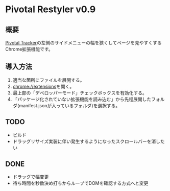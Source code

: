# Pivotal Restyler v0.9

## 概要
[Pivotal Tracker](https://www.pivotaltracker.com)の左側のサイドメニューの幅を狭くしてページを見やすくするChrome拡張機能です。

## 導入方法
1. 適当な箇所にファイルを展開する。
2. <chrome://extensions>を開く。
3. 最上部の「デベロッパーモード」チェックボックスを有効化する。
4. 「パッケージ化されていない拡張機能を読み込む」から先程展開したフォルダ(manifest.jsonが入っているフォルダ)を選択する。


## TODO
- ビルド
- ドラッグリサイズ実装に伴い発生するようになったスクロールバーを消したい

## DONE
- ドラッグで幅変更
- 待ち時間を秒数決め打ちからループでDOMを確認する方式へと変更